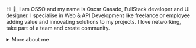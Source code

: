 Hi 👋, I am OSSO and my name is Oscar Casado, FullStack developer and UI designer. 
I specialise in Web & API Development like freelance or employee adding value and innovating solutions to my projects. 
I love networking, take part of a team and create community. 

<div>
<details>
  <summary>More about me</summary>

- 🔭 I’m currently on a journey to build **great** things

- 🌱 I’m currently learning about **project management** 🤓

- 🤝 I’ll help developers to **boost** their **carrers**

- 💬 Ask me about **open source, software development and job availability**

- 📫 Reach me out at **[Linkedin](https://www.linkedin.com/in/oscarcasadolorenzo/)**

</details>
 
